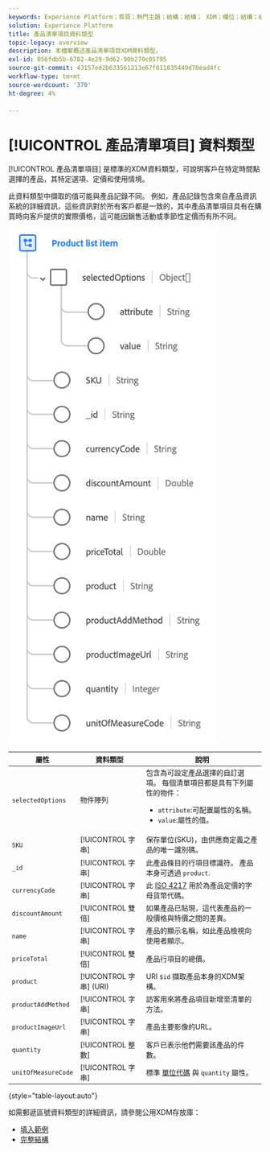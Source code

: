 ```yaml
---
keywords: Experience Platform；首頁；熱門主題；結構；結構； XDM；欄位；結構；結構；位址；xdm:address；資料類型；資料類型；
solution: Experience Platform
title: 產品清單項目資料類型
topic-legacy: overview
description: 本檔案概述產品清單項目XDM資料類型。
exl-id: 056fdb5b-6782-4e29-9d62-90b270c05795
source-git-commit: 43157ed2b633561213e67f011835449d70ead4fc
workflow-type: tm+mt
source-wordcount: '370'
ht-degree: 4%

---
```


# [!UICONTROL 產品清單項目] 資料類型

[!UICONTROL 產品清單項目] 是標準的XDM資料類型，可說明客戶在特定時間點選擇的產品，其特定選項、定價和使用情境。

此資料類型中擷取的值可能與產品記錄不同。 例如，產品記錄包含來自產品資訊系統的詳細資訊，這些資訊對於所有客戶都是一致的，其中產品清單項目具有在購買時向客戶提供的實際價格，這可能因銷售活動或季節性定價而有所不同。

![](../images/data-types/product-list-item.png)

| 屬性 | 資料類型 | 說明 |
| --- | --- | --- |
| `selectedOptions` | 物件陣列 | 包含為可設定產品選擇的自訂選項。 每個清單項目都是具有下列屬性的物件：<ul><li>`attribute`:可配置屬性的名稱。</li><li>`value`:屬性的值。</li></ul> |
| `SKU` | [!UICONTROL 字串] | 保存單位(SKU)，由供應商定義之產品的唯一識別碼。 |
| `_id` | [!UICONTROL 字串] | 此產品條目的行項目標識符。 產品本身可透過 `product`. |
| `currencyCode` | [!UICONTROL 字串] | 此 [ISO 4217](https://www.iso.org/iso-4217-currency-codes.html) 用於為產品定價的字母貨幣代碼。 |
| `discountAmount` | [!UICONTROL 雙倍] | 如果產品已貼現，這代表產品的一般價格與特價之間的差異。 |
| `name` | [!UICONTROL 字串] | 產品的顯示名稱，如此產品檢視向使用者顯示。 |
| `priceTotal` | [!UICONTROL 雙倍] | 產品行項目的總價。 |
| `product` | [!UICONTROL 字串] (URI) | URI `$id` 擷取產品本身的XDM架構。 |
| `productAddMethod` | [!UICONTROL 字串] | 訪客用來將產品項目新增至清單的方法。 |
| `productImageUrl` | [!UICONTROL 字串] | 產品主要影像的URL。 |
| `quantity` | [!UICONTROL 整數] | 客戶已表示他們需要該產品的件數。 |
| `unitOfMeasureCode` | [!UICONTROL 字串] | 標準 [單位代碼](https://ucum.org/ucum) 與 `quantity` 屬性。 |

{style=&quot;table-layout:auto&quot;}

如需郵遞區號資料類型的詳細資訊，請參閱公用XDM存放庫：

* [填入範例](https://github.com/adobe/xdm/blob/master/components/datatypes/productlistitem.example.1.json)
* [完整結構](https://github.com/adobe/xdm/blob/master/components/datatypes/productlistitem.schema.json)
